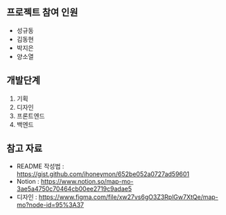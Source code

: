 프로젝트 참여 인원
-------------
* 성규동
* 김동현
* 박지은
* 양소열

개발단계
-------------
1. 기획
2. 디자인
3. 프론트엔드
4. 백엔드

참고 자료
-------------
* README 작성법 : https://gist.github.com/ihoneymon/652be052a0727ad59601
* Notion : https://www.notion.so/map-mo-3ae5a4750c70464cb00ee2719c9adae5
* 디자인 : https://www.figma.com/file/xw27vs6gO3Z3RplGw7XtQe/map-mo?node-id=95%3A37
